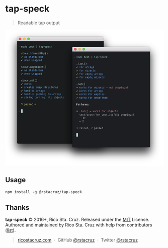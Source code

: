 # tap-speck

> Readable tap output

![](docs/images/screenshots-0_2_0.png)

## Usage

```
npm install -g @rstacruz/tap-speck
```

## Thanks

**tap-speck** © 2016+, Rico Sta. Cruz. Released under the [MIT] License.<br>
Authored and maintained by Rico Sta. Cruz with help from contributors ([list][contributors]).

> [ricostacruz.com](http://ricostacruz.com) &nbsp;&middot;&nbsp;
> GitHub [@rstacruz](https://github.com/rstacruz) &nbsp;&middot;&nbsp;
> Twitter [@rstacruz](https://twitter.com/rstacruz)

[MIT]: http://mit-license.org/
[contributors]: http://github.com/rstacruz/tap-speck/contributors
